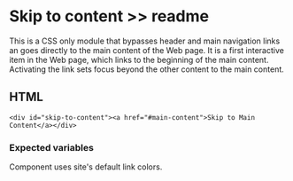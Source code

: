 # Skip to content >> readme

This is a CSS only module that bypasses header and main navigation links an goes directly to the main content of the Web page. It is a first interactive item in the Web page, which links to the beginning of the main content. Activating the link sets focus beyond the other content to the main content.

## HTML

```
<div id="skip-to-content"><a href="#main-content">Skip to Main Content</a></div>
```

### Expected variables

Component uses site's default link colors.




